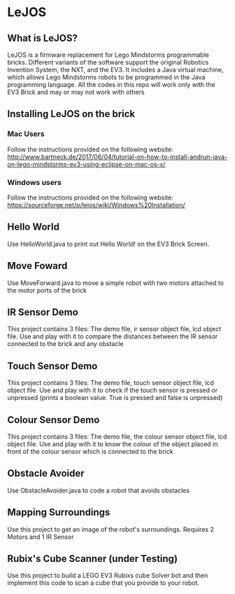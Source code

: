 # LeJOS

## What is LeJOS?
LeJOS is a firmware replacement for Lego Mindstorms programmable bricks. 
Different variants of the software support the original Robotics Invention System, the NXT, and the EV3. It includes a Java
virtual machine, which allows Lego Mindstorms robots to be programmed in the Java programming language. All the codes in this repo will work only with the EV3 Brick and may or may not work with others

## Installing LeJOS on the brick
### Mac Users
Follow the instructions provided on the following website: http://www.bartneck.de/2017/06/04/tutorial-on-how-to-install-andrun-java-on-lego-mindstorms-ev3-using-eclipse-on-mac-os-x/

### Windows users
Follow the instructions provided on the following website: https://sourceforge.net/p/lejos/wiki/Windows%20Installation/

## Hello World
Use HelloWorld.java to print out Hello World! on the EV3 Brick Screen. 


## Move Foward
Use MoveForward.java to move a simple robot with two motors attached to the motor ports of the brick


## IR Sensor Demo
This project contains 3 files: The demo file, ir sensor object file, lcd object file. Use and play with it to compare the 
distances between the IR sensor connected to the brick and any obstacle


## Touch Sensor Demo
This project contains 3 files: The demo file, touch sensor object file, lcd object file. Use and play with it to check if the touch sensor is pressed or unpressed (prints a boolean value. True is pressed and false is unpressed)


## Colour Sensor Demo
This project contains 3 files: The demo file, the colour sensor object file, lcd object file. Use and play with it to know the colour of the object placed in front of the colour sensor which is connected to the brick


## Obstacle Avoider
Use ObstacleAvoider.java to code a robot that avoids obstacles


## Mapping Surroundings
Use this project to get an image of the robot's surroundings. Requires 2 Motors and 1 IR Sensor


## Rubix's Cube Scanner (under Testing)
Use this project to build a LEGO EV3 Rubixs cube Solver bot and then implement this code to scan a cube that you provide to your robot.

